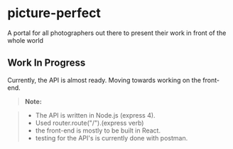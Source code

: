 # picture-perfect

A portal for all photographers out there to present their work in front of the whole world

## Work In Progress

Currently, the API is almost ready. Moving towards working on the front-end.

> **Note:**

> * The API is written in Node.js (express 4).
> * Used router.route("/").(express verb)
> * the front-end is mostly to be built in React.
> * testing for the API's is currently done with postman.
